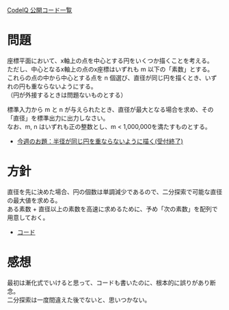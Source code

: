[CodeIQ 公開コード一覧](../README.md)

# 問題
座標平面において、x軸上の点を中心とする円をいくつか描くことを考える。  
ただし、中心となるx軸上の点のx座標はいずれも m 以下の「素数」とする。  
これらの点の中から中心とする点を n 個選び、直径が同じ円を描くとき、いずれの円も重ならないようにする。  
（円が外接するときは問題ないものとする）  

標準入力から m と n が与えられたとき、直径が最大となる場合を求め、その「直径」を標準出力に出力しなさい。  
なお、m, n はいずれも正の整数とし、m < 1,000,000を満たすものとする。

+ [今週のお題：半径が同じ円を重ならないように描く(受付終了)](https://codeiq.jp/q/3480)


# 方針
直径を先に決めた場合、円の個数は単調減少であるので、二分探索で可能な直径の最大値を求める。  
ある素数 + 直径以上の素数を高速に求めるために、予め「次の素数」を配列で用意しておく。  

+ [コード](solve.py)

# 感想
最初は漸化式でいけると思って、コードも書いたのに、根本的に誤りがあり断念。  
二分探索は一度間違えた後でないと、思いつかない。  
